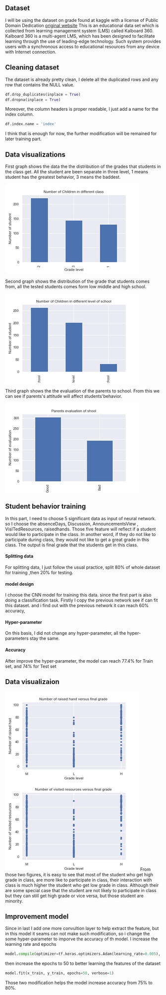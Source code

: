 ## Dataset
I will be using the dataset on grade found at kaggle with a license of Public Domain Dedication
[original website](https://www.kaggle.com/datasets/aljarah/xAPI-Edu-Data)
This is an educational data set which is collected from learning management system (LMS) called Kalboard 360. Kalboard 360 is a multi-agent LMS, which has been designed to facilitate learning through the use of leading-edge technology. Such system provides users with a synchronous access to educational resources from any device with Internet connection.
## Cleaning dataset
The dataset is already pretty clean, I delete all the duplicated rows and any row that contains the NULL value.
```python
df.drop_duplicates(inplace = True)
df.dropna(inplace = True)
```
 Moreover, the column headers is proper readable, I just add a name for the index column. 
```python
df.index.name = 'index'
```
I think that is enough for now, the further modification will be remained for later training part.
## Data visualizations 
First graph shows the data the the distribution of the grades that students in the class get. All the student are been separate in three level, 1 means student has the greatest behavior, 3 means the baddest.

![alt 属性文本](figure1.png)

Second graph shows the distribution of the grade that students comes from, all the tested students comes form low middle and high school.

![alt 属性文本](figure2.png)

Third graph shows the the evaluation of the parents to school. From this we can see if parents's attitude will affect students'behavior.

![alt 属性文本](figure3.png)


## Student behavior training
In this part, I need to choose 5 significant data as input of neural network. so I choose the absenceDays, Discussion, AnnouncementsView , VisITedResources, raisedhands. Those five feature will reflect if a student would like to participate in the class. In another word, if they do not like to participate during class, they would not like to get a great grade in this class. The output is final grade that the students get in this class. 
#### Splitting data
For splitting data, I just follow the usual practice, split 80% of whole dataset for training ,then 20% for testing.
#### model design
I choose the CNN model for training this data. since the first part is also doing a classification task. Firstly I copy the previous network see if can fit this dataset. and i find out with the previous network it can reach 60% accuracy, 
#### Hyper-parameter
On this basis, I did not change any hyper-parameter, all the hyper-parameters stay the same.
#### Accuracy 
After improve the hyper-parameter, the model can reach 77.4% for Train set, and 74% for Test set

## Data visualizaion
![alt 属性文本](s3figure1.png)
![alt 属性文本](s3figure2.png)
From those two figures, it is easy to see that most of the student who get high grade in class, are more like to participate in class, their interaction with class is much higher the student who get low grade in class. Although their are some special case that the student are not likely to participate in class but they can still get high grade or vice versa, but those student are minority. 

## Improvement model

Since in last I add one more convultion layer to help extract the feature, but in this model it seams can not make such modification, so i change the some hyper-parameter to imporve the accuracy of th model. I increase the learning rate and epochs 
```python
model.compile(optimizer=tf.keras.optimizers.Adam(learning_rate=0.005), loss='sparse_categorical_crossentropy', metrics=['accuracy'])
```
then increase the epochs to 50 to better learning the features of the dataset 
```python
model.fit(x_train, y_train, epochs=50, verbose=1)
```
Those two modification helps the model increase accuracy from 75% to 80%.